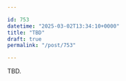```yaml
---

id: 753
datetime: "2025-03-02T13:34:10+0000"
title: "TBD"
draft: true
permalink: "/post/753"

---
```


TBD.
